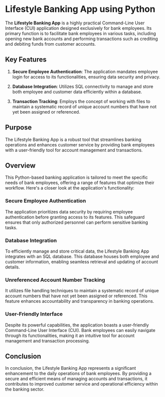 # Lifestyle Banking App using Python

The **Lifestyle Banking App** is a highly practical Command-Line User Interface (CUI) application designed exclusively for bank employees. Its primary function is to facilitate bank employees in various tasks, including opening new bank accounts and performing transactions such as crediting and debiting funds from customer accounts.

## Key Features

1. **Secure Employee Authentication**: The application mandates employee login for access to its functionalities, ensuring data security and privacy.

2. **Database Integration**: Utilizes SQL connectivity to manage and store both employee and customer data efficiently within a database.

3. **Transaction Tracking**: Employs the concept of working with files to maintain a systematic record of unique account numbers that have not yet been assigned or referenced.

## Purpose

The Lifestyle Banking App is a robust tool that streamlines banking operations and enhances customer service by providing bank employees with a user-friendly tool for account management and transactions.

## Overview

This Python-based banking application is tailored to meet the specific needs of bank employees, offering a range of features that optimize their workflow. Here's a closer look at the application's functionality:

### Secure Employee Authentication

The application prioritizes data security by requiring employee authentication before granting access to its features. This safeguard ensures that only authorized personnel can perform sensitive banking tasks.

### Database Integration

To efficiently manage and store critical data, the Lifestyle Banking App integrates with an SQL database. This database houses both employee and customer information, enabling seamless retrieval and updating of account details.

### Unreferenced Account Number Tracking

It utilizes file handling techniques to maintain a systematic record of unique account numbers that have not yet been assigned or referenced. This feature enhances accountability and transparency in banking operations.

### User-Friendly Interface

Despite its powerful capabilities, the application boasts a user-friendly Command-Line User Interface (CUI). Bank employees can easily navigate through its functionalities, making it an intuitive tool for account management and transaction processing.

## Conclusion

In conclusion, the Lifestyle Banking App represents a significant enhancement to the daily operations of bank employees. By providing a secure and efficient means of managing accounts and transactions, it contributes to improved customer service and operational efficiency within the banking sector.
